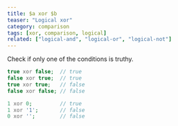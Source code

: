 ```yaml
---
title: $a xor $b
teaser: "Logical xor"
category: comparison
tags: [xor, comparison, logical]
related: ["logical-and", "logical-or", "logical-not"]
---
```


Check if only one of the conditions is truthy.

```php
true xor false;  // true
false xor true;  // true
true xor true;   // false
false xor false; // false

1 xor 0;         // true
1 xor '1';       // false
0 xor '';        // false
```
